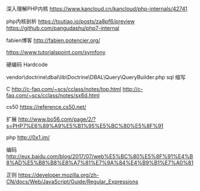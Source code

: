 深入理解PHP内核
https://www.kancloud.cn/kancloud/php-internals/42741

php内核剖析
https://toutiao.io/posts/za8pf6/preview
https://github.com/pangudashu/php7-internal

fabien博客
http://fabien.potencier.org/


https://www.tutorialspoint.com/symfony

硬编码 Hardcode 

vendor\doctrine\dbal\lib\Doctrine\DBAL\Query\QueryBuilder.php
sql 缩写

C
http://c-faq.com/~scs/cclass/notes/top.html
http://c-faq.com/~scs/cclass/notes/sx6d.html

cs50
https://reference.cs50.net/

扩展
http://www.bo56.com/page/2/?s=PHP7%E6%89%A9%E5%B1%95%E5%BC%80%E5%8F%91


php
http://0x1.im/

编码
http://eux.baidu.com/blog/2017/07/web%E5%BC%80%E5%8F%91%E4%B8%AD%E5%B8%B8%E8%A7%81%E7%9A%84%E4%B9%B1%E7%A0%81


正则
https://developer.mozilla.org/zh-CN/docs/Web/JavaScript/Guide/Regular_Expressions